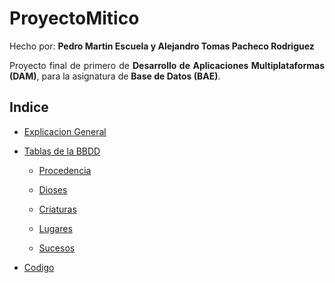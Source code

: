 # ProyectoMitico

Hecho por: __Pedro Martin Escuela y Alejandro Tomas Pacheco Rodriguez__

<div style="text-align: justify">

Proyecto final de primero de __Desarrollo de Aplicaciones Multiplataformas (DAM)__, para la asignatura de __Base de Datos (BAE)__.

## Indice

- [Explicacion General](explanation)

- [Tablas de la BBDD](tablas)

    - [Procedencia]()

    - [Dioses](tablas/dioses/img/dioses-tabla.png)

    - [Criaturas]()

    - [Lugares]()

    - [Sucesos]()

- [Codigo]()

</div>
